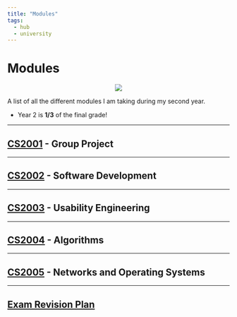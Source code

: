 ```yaml
---
title: "Modules"
tags:
  - hub
  - university
---
```

# Modules

<center><img src="https://c.tenor.com/nkYsPDoADwgAAAAC/computer-pixel-art.gif"></center>

A list of all the different modules I am taking during my second year.

* Year 2 is **1/3** of the final grade!

---
## [CS2001](notes/university/year2/cs2001/cs2001.md) - Group Project
---
## [CS2002](notes/university/year2/cs2002/cs2002.md) - Software Development
---
## [CS2003](notes/university/year2/cs2003/cs2003.md) - Usability Engineering
---
## [CS2004](notes/university/year2/cs2004/cs2004.md) - Algorithms
---
## [CS2005](notes/university/year2/cs2005/cs2005.md) - Networks and Operating Systems

---
## [Exam Revision Plan](notes/university/year2/year2-examplan.md)
